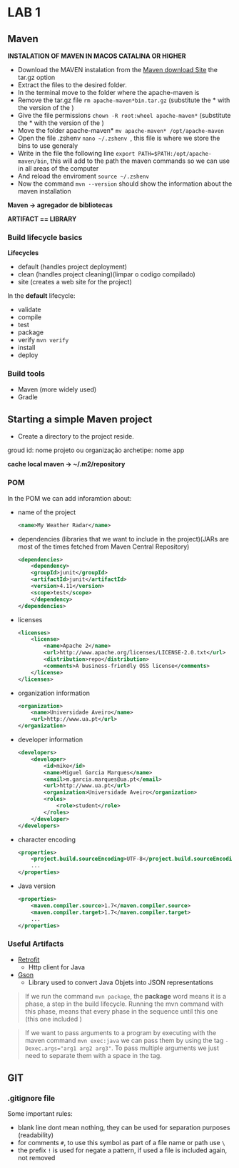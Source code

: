 # LAB 1
## **Maven**
**INSTALATION OF MAVEN IN MACOS CATALINA OR HIGHER**

- Download the MAVEN instalation from the [Maven download Site](https://maven.apache.org/download.cgi) the tar.gz option
- Extract the files to the desired folder.
- In the terminal move to the folder where the apache-maven is
- Remove the tar.gz file `rm apache-maven*bin.tar.gz` (substitute the * with the version of the )
- Give the file permissions `chown -R root:wheel apache-maven*` (substitute the * with the version of the )
- Move the folder apache-maven* `mv apache-maven* /opt/apache-maven`
- Open the file .zshenv `nano ~/.zshenv `, this file is where we store the bins to use generaly
- Write in the file the following line `export PATH=$PATH:/opt/apache-maven/bin`, this will add to the path the maven commands so we can use in all areas of the computer
- And reload the enviroment `source ~/.zshenv `
- Now the command `mvn --version` should show the information about the maven installation

**Maven -> agregador de bibliotecas**

**ARTIFACT == LIBRARY**

### Build lifecycle basics

**Lifecycles** 
- default (handles project deployment)
- clean (handles project cleaning)(limpar o codigo compilado)
- site (creates a web site for the project)

In the **default** lifecycle:
- validate 
- compile
- test
- package
- verify `mvn verify`
- install 
- deploy


### Build tools

- Maven (more widely used)
- Gradle

## Starting a simple Maven project 

- Create a directory to the project reside.

groud id: nome projeto ou organização
archetipe: nome app

**cache local maven -> ~/.m2/repository**

### POM

In the POM we can add inforamtion about:
- name of the project 

    ```xml 
    <name>My Weather Radar</name>
    ```
- dependencies (libraries that we want to include in the project)(JARs are most of the times fetched from Maven Central Repository)

    ```xml
    <dependencies>
        <dependency>
        <groupId>junit</groupId>
        <artifactId>junit</artifactId>
        <version>4.11</version>
        <scope>test</scope>
        </dependency>
    </dependencies>    
    ```

- licenses

    ``` xml
    <licenses>
        <license>
            <name>Apache 2</name>
            <url>http://www.apache.org/licenses/LICENSE-2.0.txt</url>
            <distribution>repo</distribution>
            <comments>A business-friendly OSS license</comments>
        </license>
    </licenses>
    ```
- organization information

    ```xml
    <organization>
        <name>Universidade Aveiro</name>
        <url>http://www.ua.pt</url>
    </organization>
    ```
- developer information

    ``` xml
    <developers>
        <developer>
            <id>mike</id>
            <name>Miguel Garcia Marques</name>
            <email>m.garcia.marques@ua.pt</email>
            <url>http://www.ua.pt</url>
            <organization>Universidade Aveiro</organization>
            <roles>
                <role>student</role>
            </roles>
        </developer>
    </developers>    
    ```
- character encoding
    ```xml
    <properties>
        <project.build.sourceEncoding>UTF-8</project.build.sourceEncoding>
        ...
    </properties>
    ```
- Java version
    ```xml
    <properties>
        <maven.compiler.source>1.7</maven.compiler.source>
        <maven.compiler.target>1.7</maven.compiler.target>
        ...
    </properties>
    ```

### Useful Artifacts

- [Retrofit](https://square.github.io/retrofit/)
    - Http client for Java
- [Gson](https://github.com/google/gson)
    - Library used to convert Java Objets into JSON representations


> If we run the command `mvn package`, the **package** word means it is a phase, a step in the build lifecycle. Running the mvn command with this phase, means that every phase in the sequence until this one (this one included )
<!-- http://api.ipma.pt/open-data/forecast/meteorology/cities/daily/1010500.json  -->


> If we want to pass arguments to a program by executing with the maven command `mvn exec:java` we can pass them by using the tag `-Dexec.args="arg1 arg2 arg3"`. To pass multiple arguments we just need to separate them with a space in the tag.


## **GIT**

### .gitignore file

Some important rules:
- blank line dont mean nothing, they can be used for separation purposes (readability)
- for comments `#`, to use this symbol as part of a file name or path use `\`
- the prefix `!` is used for negate a pattern, if used a file is included again, not removed